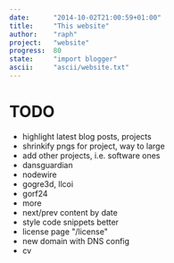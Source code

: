 ```yaml
---
date:      "2014-10-02T21:00:59+01:00"
title:     "This website"
author:    "raph"
project:   "website"
progress:  80
state:     "import blogger"
ascii:     "ascii/website.txt"
---
```

# TODO
* highlight latest blog posts, projects
* shrinkify pngs for project, way to large
* add other projects, i.e. software ones
 * dansguardian
 * nodewire
 * gogre3d, llcoi
 * gorf24
 * more
* next/prev content by date
* style code snippets better
* license page  "/license"
* new domain with DNS config
* cv
